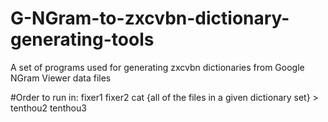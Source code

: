 # G-NGram-to-zxcvbn-dictionary-generating-tools
A set of programs used for generating zxcvbn dictionaries from Google NGram Viewer data files

#Order to run in:
fixer1
fixer2
cat {all of the files in a given dictionary set} > <dictionary name>
tenthou2
tenthou3
